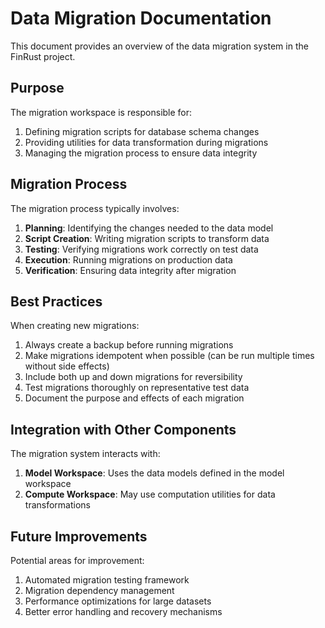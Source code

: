# Data Migration Documentation

This document provides an overview of the data migration system in the FinRust project.

## Purpose

The migration workspace is responsible for:

1. Defining migration scripts for database schema changes
2. Providing utilities for data transformation during migrations
3. Managing the migration process to ensure data integrity

## Migration Process

The migration process typically involves:

1. **Planning**: Identifying the changes needed to the data model
2. **Script Creation**: Writing migration scripts to transform data
3. **Testing**: Verifying migrations work correctly on test data
4. **Execution**: Running migrations on production data
5. **Verification**: Ensuring data integrity after migration

## Best Practices

When creating new migrations:

1. Always create a backup before running migrations
2. Make migrations idempotent when possible (can be run multiple times without side effects)
3. Include both up and down migrations for reversibility
4. Test migrations thoroughly on representative test data
5. Document the purpose and effects of each migration

## Integration with Other Components

The migration system interacts with:

1. **Model Workspace**: Uses the data models defined in the model workspace
2. **Compute Workspace**: May use computation utilities for data transformations

## Future Improvements

Potential areas for improvement:

1. Automated migration testing framework
2. Migration dependency management
3. Performance optimizations for large datasets
4. Better error handling and recovery mechanisms